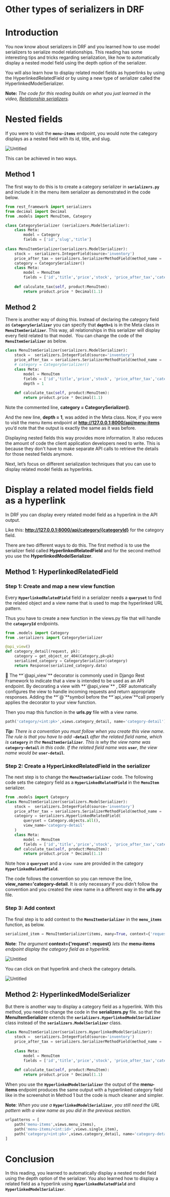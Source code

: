 # Other types of serializers in DRF

# Introduction

You now know about serializers in DRF and you learned how to use model serializers to serialize model relationships. This reading has some interesting tips and tricks regarding serialization, like how to automatically display a nested model field using the depth option of the serializer. 

You will also learn how to display related model fields as hyperlinks by using the HyperlinkedRelatedField or by using a new type of serializer called the HyperlinkedModelSerializer.

**Note:** *The code for this reading builds on what you just learned in the video, [Relationship serializers](https://www.coursera.org/learn/apis/lecture/oCEa9/draft-relationship-serializers).*

# Nested fields

If you were to visit the **`menu-items`** endpoint, you would note the category displays as a nested field with its id, title, and slug.

![Untitled](Other%20types%20of%20serializers%20in%20DRF%200a25fce0c57949949844ade29c372eb0/Untitled.png)

This can be achieved in two ways.

## Method 1

The first way to do this is to create a category serializer in **`serializers.py`** and include it in the menu item serializer as demonstrated in the code below.

```python
from rest_framework import serializers
from decimal import Decimal
from .models import MenuItem, Category 

class CategorySerializer (serializers.ModelSerializer):
    class Meta:
        model = Category
        fields = ['id','slug','title']
 
class MenuItemSerializer(serializers.ModelSerializer):
    stock =  serializers.IntegerField(source='inventory')
    price_after_tax = serializers.SerializerMethodField(method_name = 'calculate_tax')
    category = CategorySerializer()
    class Meta:
        model = MenuItem
        fields = ['id','title','price','stock', 'price_after_tax','category']
    
    def calculate_tax(self, product:MenuItem):
        return product.price * Decimal(1.1)
```

## Method 2

There is another way of doing this. Instead of declaring the category field as **`CategorySerializer`** you can specify that **`depth=1`** is in the Meta class in **`MenuItemSerializer`**. This way, all relationships in this serializer will display every field related to that model.  You can change the code of the **`MenuItemSerializer`** as below.

```python
class MenuItemSerializer(serializers.ModelSerializer):
    stock =  serializers.IntegerField(source='inventory')
    price_after_tax = serializers.SerializerMethodField(method_name = 'calculate_tax')
    # category = CategorySerializer()
    class Meta:
        model = MenuItem
        fields = ['id','title','price','stock', 'price_after_tax','category']
        depth = 1
    
    def calculate_tax(self, product:MenuItem):
        return product.price * Decimal(1.1)
```

Note the commented line, **category = CategorySerializer()**. 

And the new line, **depth = 1**, was added in the Meta class. Now, if you were to visit the menu items endpoint at **http://127.0.0.1:8000/api/menu-items** you’d note that the output is exactly the same as it was before.

Displaying nested fields this way provides more information. It also reduces the amount of code the client application developers need to write. This is because they don't have to make separate API calls to retrieve the details for those nested fields anymore.

Next, let’s focus on different serialization techniques that you can use to display related model fields as hyperlinks.

# ****Display a related model fields field as a hyperlink****

In DRF you can display every related model field as a hyperlink in the API output. 

Like this:  **http://127.0.0.1:8000/api/category/{categoryId}**  for the category field. 

There are two different ways to do this. The first method is to use the serializer field called **HyperlinkedRelatedField** and for the second method you use the **HyperlinkedModelSerializer**.

## Method 1: HyperlinkedRelatedField

### Step 1: Create and map a new view function

Every **`HyperlinkedRelatedField`** field in a serializer needs a **`queryset`** to find the related object and a view name that is used to map the hyperlinked URL pattern.

Thus you have to create a new function in the views.py file that will handle the **`categoryId`** endpoints.

```python
from .models import Category 
from .serializers import CategorySerializer

@api_view()
def category_detail(request, pk):
    category = get_object_or_404(Category,pk=pk)
    serialized_category = CategorySerializer(category)
    return Response(serialized_category.data)
```

<aside>
🤔 The **`@api_view`** decorator is commonly used in Django Rest Framework to indicate that a view is intended to be used as an API endpoint. By decorating a view with **`@api_view`**
, DRF automatically configures the view to handle incoming requests and return appropriate responses. Adding the **`@`**symbol before the **`api_view`**call properly applies the decorator to your view function.

</aside>

Then you map this function in the **urls.py** file with a view name.

```python
path('category/<int:pk>',views.category_detail, name='category-detail')
```

***Tip:** There is a convention you must follow when you create this view name. The rule is that you have to add* **`-detail`** *after the related field name, which is* **`category`** *in the* **`MenuItemSerializer`***. This is why the view name was* **`category-detail`** *in this code. If the related field name was* **`user`***, the view name would be* **`user-detail`***.*

### Step 2: Create a HyperLinkedRelatedField in the serializer

The next step is to change the **`MenuItemSerializer`** code. The following code sets the category field as a **`HyperLinkedRelatedField`** in the **`MenuItem`** serializer.

```python
from .models import Category
class MenuItemSerializer(serializers.ModelSerializer):
    stock =  serializers.IntegerField(source='inventory')
    price_after_tax = serializers.SerializerMethodField(method_name = 'calculate_tax')
    category = serializers.HyperlinkedRelatedField(
        queryset = Category.objects.all(),
        view_name='category-detail'
    )
    class Meta:
        model = MenuItem
        fields = ['id','title','price','stock', 'price_after_tax','category']    
    def calculate_tax(self, product:MenuItem):
        return product.price * Decimal(1.1)
```

Note how a **`queryset`** and a `view name` are provided in the category **`HyperlinkedRelatedField`**. 

The code follows the convention so you can remove the line, **view_name='category-detail**. It is only necessary if you didn’t follow the convention and you created the view name in a different way in the **urls.py** file.

### Step 3: Add context

The final step is to add context to the **`MenuItemSerializer`** in the **`menu_items`** function, as below.

```python
serialized_item = MenuItemSerializer(items, many=True, context={'request': request})
```

**Note**: *The argument* **context={'request': request}** *lets the* **menu-items** *endpoint display the category field as a hyperlink.*

![Untitled](Other%20types%20of%20serializers%20in%20DRF%200a25fce0c57949949844ade29c372eb0/Untitled%201.png)

You can click on that hyperlink and check the category details.

![Untitled](Other%20types%20of%20serializers%20in%20DRF%200a25fce0c57949949844ade29c372eb0/Untitled%202.png)

## Method 2: HyperlinkedModelSerializer

But there is another way to display a category field as a hyperlink. With this method, you need to change the code in the **serializers.py** file. so that the **MenuItemSerializer** extends the **`serializers.HyperlinkedModelSerializer`** class instead of the **`serializers.ModelSerializer`** class.

```python
class MenuItemSerializer(serializers.HyperlinkedModelSerializer):
    stock =  serializers.IntegerField(source='inventory')
    price_after_tax = serializers.SerializerMethodField(method_name = 'calculate_tax')
 
    class Meta:
        model = MenuItem
        fields = ['id','title','price','stock', 'price_after_tax','category']
    
    def calculate_tax(self, product:MenuItem):
        return product.price * Decimal(1.1)
```

When you use the **`HyperlinkedModelSerializer`** the output of the **menu-items** endpoint produces the same output with a hyperlinked category field like in the screenshot in Method 1 but the code is much cleaner and simpler.

**Note**: *When you use a* **`HyperlinkedModelSerializer`**, *you still need the URL pattern with a view name as you did in the previous section.*

```python
urlpatterns = [ 
    path('menu-items',views.menu_items),
    path('menu-items/<int:id>',views.single_item),
    path('category/<int:pk>',views.category_detail, name='category-detail')
]
```

# Conclusion

In this reading, you learned to automatically display a nested model field using the depth option of the serializer. You also learned how to display a related field as a hyperlink using **`HyperlinkedRelatedField`** and **`HyperlinkedModelSerializer`**.